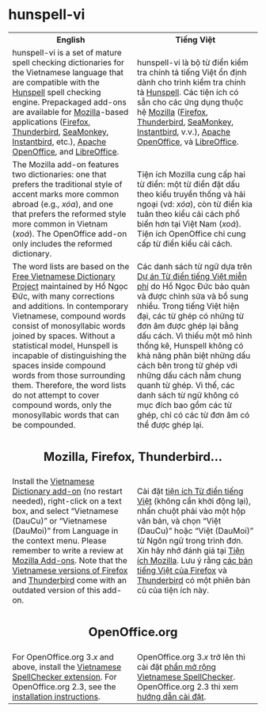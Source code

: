 hunspell-vi
===========

<table>
<tr>
<th>English</th><th>Tiếng Việt</th>
</tr>
<tr>
<td>hunspell-vi is a set of mature spell checking dictionaries for the Vietnamese language that are compatible with the <a href="http://hunspell.sourceforge.net/">Hunspell</a> spell checking engine. Prepackaged add-ons are available for <a href="https://www.mozilla.org/en-US/">Mozilla</a>-based applications (<a href="https://www.mozilla.org/en-US/firefox/">Firefox</a>, <a href="https://www.mozilla.org/en-US/thunderbird/">Thunderbird</a>, <a href="http://www.seamonkey-project.org/">SeaMonkey</a>, <a href="http://www.instantbird.com/">Instantbird</a>, etc.), <a href="http://www.openoffice.org/">Apache OpenOffice</a>, and <a href="https://www.libreoffice.org/">LibreOffice</a>.</td>
<td>hunspell-vi là bộ từ điển kiểm tra chính tả tiếng Việt ổn định dành cho trình kiểm tra chính tả <a href="http://hunspell.sourceforge.net/">Hunspell</a>. Các tiện ích có sẵn cho các ứng dụng thuộc hệ <a href="https://www.mozilla.org/vi/">Mozilla</a> (<a href="https://www.mozilla.org/vi/firefox/">Firefox</a>, <a href="https://www.mozilla.org/vi/thunderbird/">Thunderbird</a>, <a href="http://www.seamonkey-project.org/">SeaMonkey</a>, <a href="http://www.instantbird.com/">Instantbird</a>, v.v.), <a href="http://www.openoffice.org/vi/">Apache OpenOffice</a>, và <a href="https://vi.libreoffice.org/">LibreOffice</a>.</td>
</tr>
<tr>
<td>The Mozilla add-on features two dictionaries: one that prefers the traditional style of accent marks more common abroad (e.g., <i>xóa</i>), and one that prefers the reformed style more common in Vietnam (<i>xoá</i>). The OpenOffice add-on only includes the reformed dictionary.</td>
<td>Tiện ích Mozilla cung cấp hai từ điển: một từ điển đặt dấu theo kiểu truyền thống và hải ngoại (vd: <i>xóa</i>), còn từ điển kia tuân theo kiểu cải cách phổ biến hơn tại Việt Nam (<i>xoá</i>). Tiện ích OpenOffice chỉ cung cấp từ điển kiểu cải cách.</td>
</tr>
<tr>
<td>The word lists are based on the <a href="http://www.informatik.uni-leipzig.de/~duc/Dict/">Free Vietnamese Dictionary Project</a> maintained by Hồ Ngọc Đức, with many corrections and additions. In contemporary Vietnamese, compound words consist of monosyllabic words joined by spaces. Without a statistical model, Hunspell is incapable of distinguishing the spaces inside compound words from those surrounding them. Therefore, the word lists do not attempt to cover compound words, only the monosyllabic words that can be compounded.</td>
<td>Các danh sách từ ngữ dựa trên <a href="http://www.informatik.uni-leipzig.de/~duc/Dict/">Dự án Từ điển tiếng Việt miễn phí</a> do Hồ Ngọc Đức bảo quản và được chỉnh sửa và bổ sung nhiều. Trong tiếng Việt hiện đại, các từ ghép có những từ đơn âm được ghép lại bằng dấu cách. Vì thiếu một mô hình thống kê, Hunspell không có khả năng phân biệt những dấu cách bên trong từ ghép với những dấu cách nằm chung quanh từ ghép. Vì thế, các danh sách từ ngữ không có mục đích bao gồm các từ ghép, chỉ có các từ đơn âm có thể được ghép lại.</td>
</tr>
<tr>
<td align="center" colspan="2"><h2>Mozilla, Firefox, Thunderbird…</h2></td>
</tr>
<tr>
<td>Install the <a href="https://addons.mozilla.org/en-US/firefox/addon/vietnamese-dictionary/">Vietnamese Dictionary add-on</a> (no restart needed), right-click on a text box, and select “Vietnamese (DauCu)” or “Vietnamese (DauMoi)” from Language in the context menu. Please remember to write a review at <a href="https://addons.mozilla.org/firefox/addon/vietnamese-dictionary/">Mozilla Add-ons</a>. Note that the <a href="https://www.mozilla.org/en-US/firefox/all/?q=vietnamese">Vietnamese versions of Firefox</a> and <a href="https://www.mozilla.org/en-US/thunderbird/all.html#vi">Thunderbird</a> come with an outdated version of this add-on.</td>
<td>Cài đặt <a href="https://addons.mozilla.org/vi/firefox/addon/vietnamese-dictionary/">tiện ích Từ điển tiếng Việt</a> (không cần khởi động lại), nhấn chuột phải vào một hộp văn bản, và chọn “Việt (DauCu)” hoặc “Việt (DauMoi)” từ Ngôn ngữ trong trình đơn. Xin hãy nhớ đánh giá tại <a href="https://addons.mozilla.org/vi/firefox/addon/vietnamese-dictionary/">Tiện ích Mozilla</a>. Lưu ý rằng <a href="https://www.mozilla.org/vi/firefox/all/?q=vietnamese">các bản tiếng Việt của Firefox</a> và <a href="https://www.mozilla.org/vi/thunderbird/all.html#vi">Thunderbird</a> có một phiên bản cũ của tiện ích này.</td>
</tr>
<tr>
<td align="center" colspan="2"><h2>OpenOffice.org</h2></td>
</tr>
<tr>
<td>For OpenOffice.org 3.<i>x</i> and above, install the <a href="http://extensions.openoffice.org/en/project/Vietnamese_SpellChecker">Vietnamese SpellChecker extension</a>. For OpenOffice.org 2.3, see the <a href="https://github.com/1ec5/hunspell-vi/wiki/Installation">installation instructions</a>.</td>
<td>OpenOffice.org 3.<i>x</i> trở lên thì cài đặt <a href="http://extensions.openoffice.org/en/project/Vietnamese_SpellChecker">phần mở rộng Vietnamese SpellChecker</a>. OpenOffice.org 2.3 thì xem <a href="https://github.com/1ec5/hunspell-vi/wiki/C%C3%A0i-%C4%91%E1%BA%B7t">hướng dẫn cài đặt</a>.</td>
</tr>
</table>
